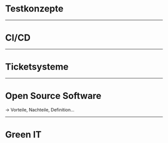 # Testkonzepte


---
# CI/CD


---
# Ticketsysteme


---
# Open Source Software
→ Vorteile, Nachteile, Definition…


---
# Green IT
